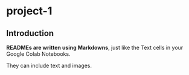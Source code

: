 # project-1

## Introduction

**READMEs are written using Markdowns**, just like the Text cells in your Google Colab Notebooks.

They can include text and images.
